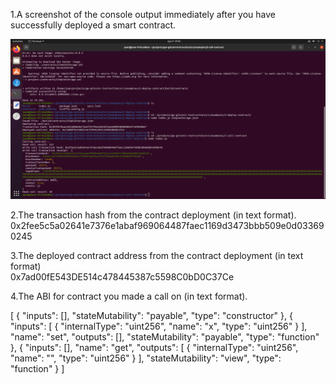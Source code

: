 
1.A screenshot of the console output immediately after you have successfully deployed a smart contract.

<img src="https://github.com/jcervante/CBKTASKs/blob/main/TASK03/img4.png">

2.The transaction hash from the contract deployment (in text format).
    0x2fee5c5a02641e7376e1abaf969064487faec1169d3473bbb509e0d033690245

3.The deployed contract address from the contract deployment (in text format)<br>
    0x7ad00fE543DE514c478445387c5598C0bD0C37Ce
    
4.The ABI for contract you made a call on (in text format). 

[ {
      "inputs": [],
      "stateMutability": "payable",
      "type": "constructor"
    },
    {
      "inputs": [
        {
          "internalType": "uint256",
          "name": "x",
          "type": "uint256"
        }
      ],
      "name": "set",
      "outputs": [],
      "stateMutability": "payable",
      "type": "function"
    },
    {
      "inputs": [],
      "name": "get",
      "outputs": [
        {
          "internalType": "uint256",
          "name": "",
          "type": "uint256"
        }
      ],
      "stateMutability": "view",
      "type": "function"
    }
  ]
   
 
